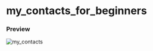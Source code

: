 # my_contacts_for_beginners

### Preview
![my_contacts](https://media.giphy.com/media/kuNRCFpwrRaO3H8XXw/giphy.gif)

